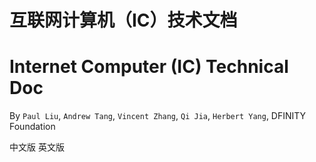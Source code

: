 # 互联网计算机（IC）技术文档

# Internet Computer (IC) Technical Doc

By `Paul Liu`, `Andrew Tang`, `Vincent Zhang`, `Qi Jia`, `Herbert Yang`, DFINITY Foundation

中文版
英文版



